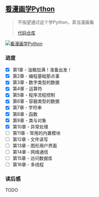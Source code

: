 ## [看漫画学Python](https://book.douban.com/subject/35069146/)

> 不指望通过这个学Python，真当漫画看
>
> [代码仓库](https://github.com/codeashen/Python-Journey/tree/master/Cartoon-Python)

[![看漫画学Python](https://img1.doubanio.com/view/subject/l/public/s33651878.jpg)](https://book.douban.com/subject/35069146/)

### 进度

- [x] 第1章 -  油箱加满！准备出发！
- [x] 第2章 -  编程基础那点事
- [x] 第3章 -  数字类型的数据
- [x] 第4章 -  运算符
- [x] 第5章 -  程序流程控制
- [x] 第6章 -  容器类型的数据
- [x] 第7章 -  字符串
- [x] 第8章 -  函数
- [x] 第9章 -  类与对象
- [x] 第10章 - 异常处理
- [ ] 第11章 - 常用的内置模块
- [ ] 第12章 - 文件读写
- [ ] 第13章 - 图形用户界面
- [ ] 第14章 - 网络通信
- [ ] 第15章 - 访问数据库
- [ ] 第16章 - 多线程

### 读后感

TODO
